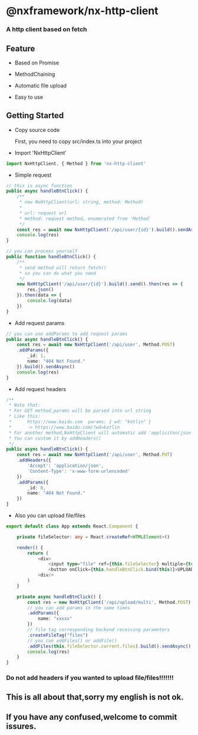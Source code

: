 # @nxframework/nx-http-client

### A http client based on fetch

## Feature

- Based on Promise

- MethodChaining

- Automatic file upload

- Easy to use

## Getting Started

- Copy source code

    First, you need to copy src/index.ts into your project

- Import 'NxHttpClient'

``` typescript
import NxHttpClient, { Method } from 'nx-http-client'
```

- Simple request

``` typescript
// this is async function
public async handleBtnClick() {
    /**
     * new NxHttpClient(url: string, method: Method)
     * 
     * url: request url
     * method: request method, enumerated from 'Method'
     */
    const res = await new NxHttpClient('/api/user/{id}').build().sendAsync()
    console.log(res)
}

// you can process yourself
public function handleBtnClick() {
    /**
     * send method will return fetch()
     * so you can do what you need
     */
    new NxHttpClient('/api/user/{id}').build().send().then(res => {
        res.json()
    }).then(data => {
        console.log(data)
    })
}
```

- Add request params

``` typescript
// you can use addParams to add request params
public async handleBtnClick() {
    const res = await new NxHttpClient('/api/user', Method.POST)
    .addParams({
        _id: 1,
        name: "404 Not Found."
    }).build().sendAsync()
    console.log(res)
}
```

- Add request headers

``` typescript
/**
 * Note that: 
 * For GET method,params will be parsed into url string
 * Like this:
 *      https://www.baidu.com  params: { wd: "kotlin" }
 *      -> https://www.baidu.com/?wd=kotlin
 * For another method,NxHttpClient will automatic add 'appliciton/json' into headers
 * You can custom it by addHeaders()
 */
public async handleBtnClick() {
    const res = await new NxHttpClient('/api/user', Method.PUT)
    .addHeaders({
        'Accept': 'application/json',
        'Content-Type': 'x-www-form-urlencoded'
    })
    .addParams({
        _id: 0,
        name: "404 Not Found."
    })
}
```

- Also you can upload file/files

``` typescript
export default class App extends React.Component {

    private fileSelector: any = React.createRef<HTMLElement>()

    render() {
        return (
            <div>
                <input type="file" ref={this.fileSelector} multiple={true}>
                <button onClick={this.handleBtnClick.bind(this)}>UPLOAD</button>
            <div/>
        )
    }

    private async handleBtnClick() {
        const res = new NxHttpClient('/api/upload/multi', Method.POST)
        // you can add params in the same times
        .addParams({
            name: "xxxxx"
        })
        // file tag corresponding backend receiving parameters
        .createFileTag("files")
        // you can addFiles() or addFile()
        .addFiles(this.fileSelector.current.files).build().sendAsync()
        console.log(res)
    }
}
```

### Do not add headers if you wanted to upload file/files!!!!!!!

## This is all about that,sorry my english is not ok.
## If you have any confused,welcome to commit issures.